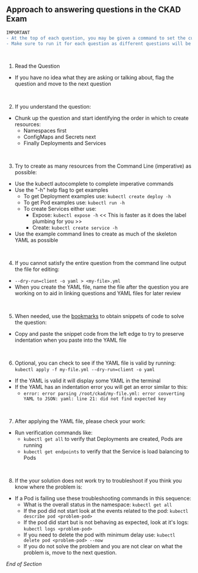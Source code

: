 ## Approach to answering questions in the CKAD Exam

```diff
IMPORTANT
- At the top of each question, you may be given a command to set the current context. 👈👈👈
- Make sure to run it for each question as different questions will be in different clusters. 👈👈👈
```
<br />

1. Read the Question

- If you have no idea what they are asking or talking about, flag the question and move to the next question
<br />

2. If you understand the question:

- Chunk up the question and start identifying the order in which to create resources:
  - Namespaces first
  - ConfigMaps and Secrets next
  - Finally Deployments and Services
<br />

3. Try to create as many resources from the Command Line (imperative) as possible:

- Use the kubectl autocomplete to complete imperative commands
- Use the "-h" help flag to get examples
  - To get Deployment examples use: `kubectl create deploy -h`
  - To get Pod examples use: `kubectl run -h`
  - To create Services either use:
    - Expose: `kubectl expose -h` << This is faster as it does the label plumbing for you >>
    - Create: `kubectl create service -h`
- Use the example command lines to create as much of the skeleton YAML as possible
<br />

4. If you cannot satisfy the entire question from the command line output the file for editing:

- `--dry-run=client -o yaml > <my-file>.yml`
- When you create the YAML file, name the file after the question you are working on to aid in linking questions and YAML files for later review
<br />

5. When needed, use the [bookmarks](https://github.com/jamesbuckett/ckad-bookmarks) to obtain snippets of code to solve the question:

- Copy and paste the snippet code from the left edge to try to preserve indentation when you paste into the YAML file
<br />

6. Optional, you can check to see if the YAML file is valid by running: `kubectl apply -f my-file.yml --dry-run=client -o yaml`

- If the YAML is valid it will display some YAML in the terminal
- If the YAML has an indentation error you will get an error similar to this:
  - `error: error parsing /root/ckad/my-file.yml: error converting YAML to JSON: yaml: line 21: did not find expected key`
<br />

7. After applying the YAML file, please check your work:

- Run verification commands like:
  - `kubectl get all` to verify that Deployments are created, Pods are running
  - `kubectl get endpoints` to verify that the Service is load balancing to Pods
<br />

8.  If the your solution does not work try to troubleshoot if you think you know where the problem is:

- If a Pod is failing use these troubleshooting commands in this sequence:
  - What is the overall status in the namespace: `kubectl get all`
  - If the pod did not start look at the events related to the pod: `kubectl describe pod <problem-pod>`
  - If the pod did start but is not behaving as expected, look at it's logs: `kubectl logs <problem-pod>`
  - If you need to delete the pod with minimum delay use: `kubectl delete pod <problem-pod> --now`
  - If you do not solve the problem and you are not clear on what the problem is, move to the next question.

_End of Section_
